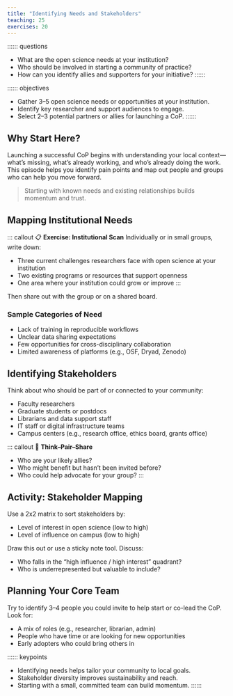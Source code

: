 ```yaml
---
title: "Identifying Needs and Stakeholders"
teaching: 25
exercises: 20
---
```


:::::: questions
- What are the open science needs at your institution?
- Who should be involved in starting a community of practice?
- How can you identify allies and supporters for your initiative?
::::::

:::::: objectives
- Gather 3–5 open science needs or opportunities at your institution.
- Identify key researcher and support audiences to engage.
- Select 2–3 potential partners or allies for launching a CoP.
::::::

## Why Start Here?

Launching a successful CoP begins with understanding your local context—what’s missing, what’s already working, and who’s already doing the work. This episode helps you identify pain points and map out people and groups who can help you move forward.

> Starting with known needs and existing relationships builds momentum and trust.

## Mapping Institutional Needs

::: callout
📋 **Exercise: Institutional Scan**
Individually or in small groups, write down:
- Three current challenges researchers face with open science at your institution
- Two existing programs or resources that support openness
- One area where your institution could grow or improve
:::

Then share out with the group or on a shared board.

### Sample Categories of Need
- Lack of training in reproducible workflows
- Unclear data sharing expectations
- Few opportunities for cross-disciplinary collaboration
- Limited awareness of platforms (e.g., OSF, Dryad, Zenodo)

## Identifying Stakeholders

Think about who should be part of or connected to your community:
- Faculty researchers
- Graduate students or postdocs
- Librarians and data support staff
- IT staff or digital infrastructure teams
- Campus centers (e.g., research office, ethics board, grants office)

::: callout
💬 **Think–Pair–Share**
- Who are your likely allies?
- Who might benefit but hasn’t been invited before?
- Who could help advocate for your group?
:::

## Activity: Stakeholder Mapping

Use a 2x2 matrix to sort stakeholders by:
- Level of interest in open science (low to high)
- Level of influence on campus (low to high)

Draw this out or use a sticky note tool. Discuss:
- Who falls in the “high influence / high interest” quadrant?
- Who is underrepresented but valuable to include?

## Planning Your Core Team

Try to identify 3–4 people you could invite to help start or co-lead the CoP. Look for:
- A mix of roles (e.g., researcher, librarian, admin)
- People who have time or are looking for new opportunities
- Early adopters who could bring others in

:::::: keypoints
- Identifying needs helps tailor your community to local goals.
- Stakeholder diversity improves sustainability and reach.
- Starting with a small, committed team can build momentum.
::::::
